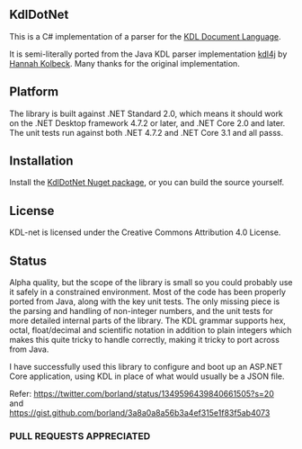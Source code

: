 ## KdlDotNet

This is a C# implementation of a parser for the [KDL Document Language](https://github.com/kdl-org/kdl).

It is semi-literally ported from the Java KDL parser implementation [kdl4j](https://github.com/hkolbeck/kdl4j) by [Hannah Kolbeck](https://github.com/hkolbeck).
Many thanks for the original implementation.

## Platform

The library is built against .NET Standard 2.0, which means it should work on the .NET Desktop framework 4.7.2 or later, and .NET Core 2.0 and later. The unit tests run against both .NET 4.7.2 and .NET Core 3.1 and all passs.

## Installation

Install the [KdlDotNet Nuget package](https://www.nuget.org/packages/KdlDotNet), or you can build the source yourself.

## License

KDL-net is licensed under the Creative Commons Attribution 4.0 License.

## Status

Alpha quality, but the scope of the library is small so you could probably use it safely in a constrained environment.
Most of the code has been properly ported from Java, along with the key unit tests.
The only missing piece is the parsing and handling of non-integer numbers, and the unit tests for more detailed internal parts of the library.
The KDL grammar supports hex, octal, float/decimal and scientific notation in addition to plain integers which makes this quite tricky to handle correctly, making it tricky to port across from Java.

I have successfully used this library to configure and boot up an ASP.NET Core application, using KDL in place of what would usually be a JSON file.

Refer: https://twitter.com/borland/status/1349596439840661505?s=20  
and  
https://gist.github.com/borland/3a8a0a8a56b3a4ef315e1f83f5ab4073


### PULL REQUESTS APPRECIATED 
